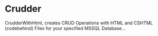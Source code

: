 # Crudder
 CrudderWithHtml, creates CRUD Operations with HTML and CSHTML (codebehind) Files for your specified MSSQL Database...
